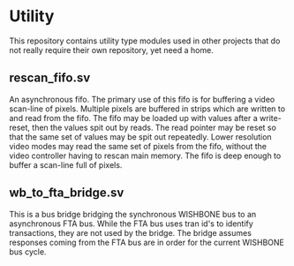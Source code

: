 # Utility

This repository contains utility type modules used in other projects that do not really require their own repository, yet need a home.

## rescan_fifo.sv
An asynchronous fifo. The primary use of this fifo is for buffering a video scan-line of pixels. Multiple pixels are buffered in strips which are written to and read from the fifo.
The fifo may be loaded up with values after a write-reset, then the values spit out by reads. The read pointer may be reset so that the same set of values may be spit out repeatedly.
Lower resolution video modes may read the same set of pixels from the fifo, without the video controller having to rescan main memory.
The fifo is deep enough to buffer a scan-line full of pixels.

## wb_to_fta_bridge.sv
This is a bus bridge bridging the synchronous WISHBONE bus to an asynchronous FTA bus.
While the FTA bus uses tran id's to identify transactions, they are not used by the bridge. The bridge assumes responses coming from the FTA bus are in order for the current WISHBONE bus cycle.

